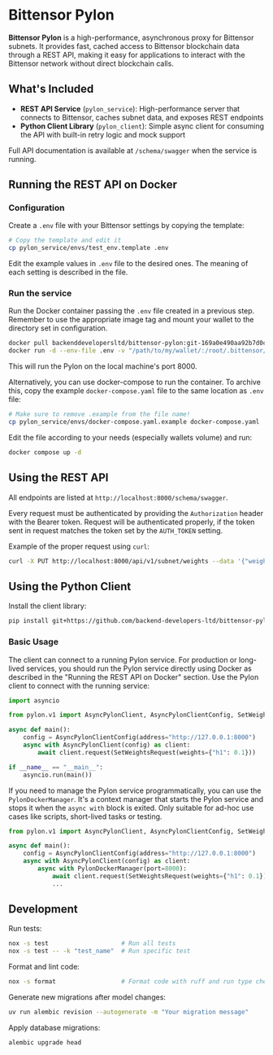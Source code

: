 # Bittensor Pylon

**Bittensor Pylon** is a high-performance, asynchronous proxy for Bittensor subnets. It provides fast, cached access to Bittensor blockchain data through a REST API, making it easy for applications to interact with the Bittensor network without direct blockchain calls.

## What's Included

- **REST API Service** (`pylon_service`): High-performance server that connects to Bittensor, caches subnet data, and exposes REST endpoints
- **Python Client Library** (`pylon_client`): Simple async client for consuming the API with built-in retry logic and mock support

Full API documentation is available at `/schema/swagger` when the service is running.


## Running the REST API on Docker

### Configuration

Create a `.env` file with your Bittensor settings by copying the template:

```bash
# Copy the template and edit it
cp pylon_service/envs/test_env.template .env
```

Edit the example values in `.env` file to the desired ones. The meaning of each setting is described in the file.

### Run the service

Run the Docker container passing the `.env` file created in a previous step. Remember to use the appropriate image tag
and mount your wallet to the directory set in configuration.

```bash
docker pull backenddevelopersltd/bittensor-pylon:git-169a0e490aa92b7d0ca6392d65eb0d322c5b700c
docker run -d --env-file .env -v "/path/to/my/wallet/:/root/.bittensor/wallets" -p 8000:8000 backenddevelopersltd/bittensor-pylon:git-169a0e490aa92b7d0ca6392d65eb0d322c5b700c
```

This will run the Pylon on the local machine's port 8000.

Alternatively, you can use docker-compose to run the container. To archive this, copy the example `docker-compose.yaml` 
file to the same location as `.env` file:

```bash
# Make sure to remove .example from the file name!
cp pylon_service/envs/docker-compose.yaml.example docker-compose.yaml
```

Edit the file according to your needs (especially wallets volume) and run:

```bash
docker compose up -d
```

## Using the REST API

All endpoints are listed at `http://localhost:8000/schema/swagger`.

Every request must be authenticated by providing the `Authorization` header with the Bearer token. Request will be 
authenticated properly, if the token sent in request matches the token set by the `AUTH_TOKEN` setting.

Example of the proper request using `curl`:

```bash
curl -X PUT http://localhost:8000/api/v1/subnet/weights --data '{"weights": {"hk1": 0.8, "hk2": 0.5}}' -H "Authorization: Bearer abc"
```

## Using the Python Client

Install the client library:
```bash
pip install git+https://github.com/backend-developers-ltd/bittensor-pylon.git
```

### Basic Usage

The client can connect to a running Pylon service. For production or long-lived services, 
you should run the Pylon service directly using Docker as described in the "Running the REST API on Docker" section. 
Use the Pylon client to connect with the running service:

```python
import asyncio

from pylon.v1 import AsyncPylonClient, AsyncPylonClientConfig, SetWeightsRequest

async def main():
    config = AsyncPylonClientConfig(address="http://127.0.0.1:8000")
    async with AsyncPylonClient(config) as client:
        await client.request(SetWeightsRequest(weights={"h1": 0.1}))

if __name__ == "__main__":
    asyncio.run(main())
```

If you need to manage the Pylon service programmatically, you can use the `PylonDockerManager`. 
It's a context manager that starts the Pylon service and stops it when the `async with` block is exited. Only suitable for ad-hoc use cases like scripts, short-lived tasks or testing.

```python
from pylon.v1 import AsyncPylonClient, AsyncPylonClientConfig, SetWeightsRequest, PylonDockerManager

async def main():
    config = AsyncPylonClientConfig(address="http://127.0.0.1:8000")
    async with AsyncPylonClient(config) as client:
        async with PylonDockerManager(port=8000):
            await client.request(SetWeightsRequest(weights={"h1": 0.1}))
            ...

```

## Development

Run tests:
```bash
nox -s test                    # Run all tests
nox -s test -- -k "test_name"  # Run specific test
```

Format and lint code:
```bash
nox -s format                  # Format code with ruff and run type checking
```

Generate new migrations after model changes:
```bash
uv run alembic revision --autogenerate -m "Your migration message"
```

Apply database migrations:
```bash
alembic upgrade head
```
